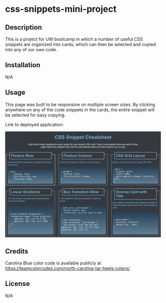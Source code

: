# css-snippets-mini-project

## Description

This is a project for UW bootcamp in which a number of useful CSS snippets are organized into cards, which can then be selected and copied into any of our own code.

## Installation

N/A

## Usage

This page was built to be responsive on multiple screen sizes. By clicking anywhere on any of the code snippets in the cards, the entire snippet will be selected for easy copying.

Link to deployed application: 

![Screenshot of the CSS Snippets page](assets/images/css-snippet-page.png)

## Credits

Carolina Blue color code is available publicly at https://teamcolorcodes.com/north-carolina-tar-heels-colors/

## License

N/A